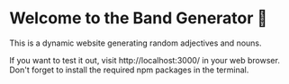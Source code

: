 # Welcome to the Band Generator 🤟
This is a dynamic website generating random adjectives and nouns.
<br>

If you want to test it out, visit http://localhost:3000/ in your web browser. Don't forget to install the required npm packages in the terminal.
